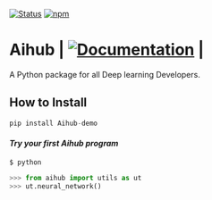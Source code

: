 [![Status](https://img.shields.io/badge/status-maintained-brightgreen.svg?style=for-the-badge)]()
[![npm](https://img.shields.io/npm/l/express.svg?style=for-the-badge)]()

# Aihub | [![Documentation](https://img.shields.io/badge/api-reference-blue.svg)](https://www.tensorflow.org/api_docs/) |

A Python package for all Deep learning Developers.

## How to Install

```python
pip install Aihub-demo
```

#### *Try your first Aihub program*

```
$ python
```

```python
>>> from aihub import utils as ut
>>> ut.neural_network()
```
